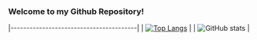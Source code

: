 ### Welcome to my Github Repository!

|----------------------------------------|
| [![Top Langs](https://github-readme-stats.vercel.app/api/top-langs/?username=wayne-kirk-schmidt&theme=cobalt&layout=compact)](https://github.com/wayne-kirk-schmidt/github-readme-stats)  |
| ![GitHub stats](https://github-readme-stats.vercel.app/api?username=wayne-kirk-schmidt&show_icons=true&theme=cobalt)  |
